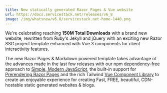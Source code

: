 ```yaml
---
title: New statically generated Razor Pages & Vue website
url: https://docs.servicestack.net/releases/v6_8
image: /img/whatsnew/v6.8/servicestack.net-home-1440.png
---
```


We're celebrating reaching **150M Total Downloads** with a brand new website, rewritten from Ruby's Jekyll and jQuery with an exciting 
new Razor SSG project template enhanced with Vue 3 components for client interactivity features.

The new Razor Pages & Markdown powered template takes advantage of the advances made in the last few releases with our npm 
dependency-free approach to [Simple, Modern JavaScript](/posts/javascript), the built-in support for 
[Prerendering Razor Pages](/posts/prerendering) and the rich Tailwind 
[Vue Component Library](https://docs.servicestack.net/vue/) to create an enjoyable experience for creating Fast, FREE, 
beautiful, CDN-hostable static generated websites & blogs.